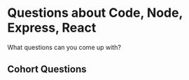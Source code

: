 # Questions about Code, Node, Express, React

What questions can you come up with?

## Cohort Questions
